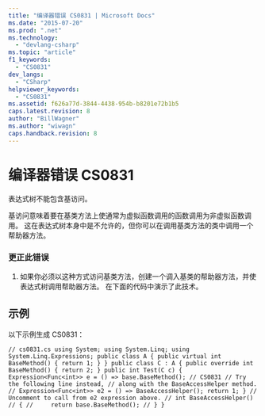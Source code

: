 ```yaml
---
title: "编译器错误 CS0831 | Microsoft Docs"
ms.date: "2015-07-20"
ms.prod: ".net"
ms.technology: 
  - "devlang-csharp"
ms.topic: "article"
f1_keywords: 
  - "CS0831"
dev_langs: 
  - "CSharp"
helpviewer_keywords: 
  - "CS0831"
ms.assetid: f626a77d-3844-4438-954b-b8201e72b1b5
caps.latest.revision: 8
author: "BillWagner"
ms.author: "wiwagn"
caps.handback.revision: 8
---
```

# 编译器错误 CS0831
表达式树不能包含基访问。  
  
 基访问意味着要在基类方法上使通常为虚拟函数调用的函数调用为非虚拟函数调用。 这在表达式树本身中是不允许的，但你可以在调用基类方法的类中调用一个帮助器方法。  
  
### 更正此错误  
  
1.  如果你必须以这种方式访问基类方法，创建一个调入基类的帮助器方法，并使表达式树调用帮助器方法。 在下面的代码中演示了此技术。  
  
## 示例  
 以下示例生成 CS0831：  
  
```  
// cs0831.cs using System; using System.Linq; using System.Linq.Expressions; public class A { public virtual int BaseMethod() { return 1; } } public class C : A { public override int BaseMethod() { return 2; } public int Test(C c) { Expression<Func<int>> e = () => base.BaseMethod(); // CS0831 // Try the following line instead, // along with the BaseAccessHelper method. // Expression<Func<int>> e2 = () => BaseAccessHelper(); return 1; } // Uncomment to call from e2 expression above. // int BaseAccessHelper() // { //     return base.BaseMethod(); // } }   
```